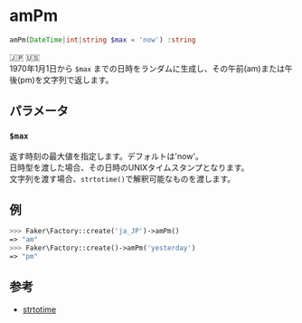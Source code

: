 # amPm
```php
amPm(DateTime|int|string $max = 'now') :string
```
:jp: :us:  
1970年1月1日から `$max` までの日時をランダムに生成し、その午前(am)または午後(pm)を文字列で返します。

## パラメータ
### `$max`
返す時刻の最大値を指定します。デフォルトは'now'。  
日時型を渡した場合、その日時のUNIXタイムスタンプとなります。  
文字列を渡す場合、`strtotime()`で解釈可能なものを渡します。

## 例
```php
>>> Faker\Factory::create('ja_JP')->amPm()
=> "am"
>>> Faker\Factory::create()->amPm('yesterday')
=> "pm"
```

## 参考
* [strtotime](https://www.php.net/manual/ja/function.strtotime.php)
